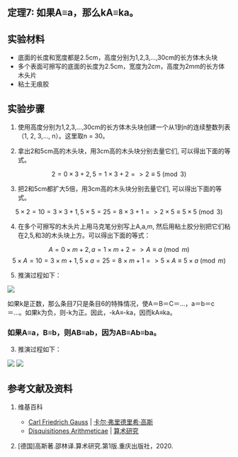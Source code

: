 ## 定理7: 如果A≡a，那么kA≡ka。

## 实验材料

- 底面的长度和宽度都是2.5cm，高度分别为1,2,3,...,30cm的长方体木头块
- 多个表面可擦写的底面的长度为2.5cm，宽度为2cm，高度为2mm的长方体木头片
- 粘土无痕胶

## 实验步骤

1. 使用高度分别为1,2,3,...,30cm的长方体木头块创建一个从1到n的连续整数列表（1, 2, 3,..., n）。这里取n = 30。

2. 拿出2和5cm高的木头块，用3cm高的木头块分别去量它们, 可以得出下面的等式。

$$ 2=0×3+2, 5=1×3+2 => 2≡5 \pmod{3} $$

3. 把2和5cm都扩大5倍，用3cm高的木头块分别去量它们, 可以得出下面的等式。

$$ 5×2=10=3×3+1, 5×5=25=8×3+1 => 2×5≡5×5 \pmod{3} $$

4. 在多个可擦写的木头片上用马克笔分别写上A,a,m, 然后用粘土胶分别把它们粘在2,5,和3的木头块上方。可以得出下面的等式：

$$ A=0×m+2, a=1×m+2 => A≡a \pmod{m} $$
$$ 5×A=10=3×m+1, 5×a=25=8×m+1 => 5×A≡5×a \pmod{m} $$

5. 推演过程如下：

![](/images/数论/高斯的算术研究中典型的推演实验/章1/定理7/7-1.jpg)

如果k是正数，那么条目7只是条目6的特殊情况，使A＝B＝C＝…，a＝b＝c＝…。如果k为负，则-k为正。因此，-kA≡-ka，因而kA≡ka。

### 如果A≡a，B≡b，则AB≡ab，因为AB≡Ab≡ba。

3. 推演过程如下：

![](/images/数论/高斯的算术研究中典型的推演实验/章1/定理7/7-2.jpg)
![](/images/数论/高斯的算术研究中典型的推演实验/章1/定理7/7-3.jpg)

## 参考文献及资料

1. 维基百科
	- [Carl Friedrich Gauss](https://en.wikipedia.org/wiki/Carl_Friedrich_Gauss) | [卡尔·弗里德里希·高斯](https://zh.wikipedia.org/wiki/%E5%8D%A1%E7%88%BE%C2%B7%E5%BC%97%E9%87%8C%E5%BE%B7%E9%87%8C%E5%B8%8C%C2%B7%E9%AB%98%E6%96%AF) 
	- [Disquisitiones Arithmeticae](https://en.wikipedia.org/wiki/Disquisitiones_Arithmeticae) | [算术研究](https://zh.wikipedia.org/wiki/算术研究) 

2. [德国]高斯著.邵林译.算术研究.第1版.重庆出版社，2020.



